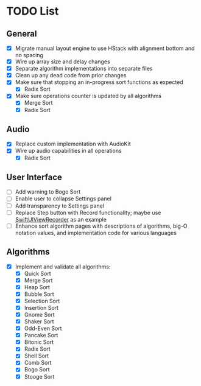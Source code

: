 # TODO List

## General

* [x] Migrate manual layout engine to use HStack with alignment bottom and no spacing
* [x] Wire up array size and delay changes
* [x] Separate algorithm implementations into separate files
* [x] Clean up any dead code from prior changes
* [x] Make sure that stopping an in-progress sort functions as expected
    * [x] Radix Sort
* [x] Make sure operations counter is updated by all algorithms
    * [x] Merge Sort
    * [x] Radix Sort

## Audio

* [x] Replace custom implementation with AudioKit
* [x] Wire up audio capabilities in all operations
    * [x] Radix Sort

## User Interface

* [ ] Add warning to Bogo Sort
* [ ] Enable user to collapse Settings panel
* [ ] Add transparency to Settings panel
* [ ] Replace Step button with Record functionality; maybe use [SwiftUIViewRecorder](https://github.com/frolovilya/SwiftUIViewRecorder) as an example
* [ ] Enhance sort algorithm pages with descriptions of algorithms, big-O notation values, and implementation code for various languages

## Algorithms

* [x] Implement and validate all algorithms:
    * [x] Quick Sort
    * [x] Merge Sort
    * [x] Heap Sort
    * [x] Bubble Sort
    * [x] Selection Sort
    * [x] Insertion Sort
    * [x] Gnome Sort
    * [x] Shaker Sort
    * [x] Odd-Even Sort
    * [x] Pancake Sort
    * [x] Bitonic Sort
    * [x] Radix Sort
    * [x] Shell Sort
    * [x] Comb Sort
    * [x] Bogo Sort
    * [x] Stooge Sort
